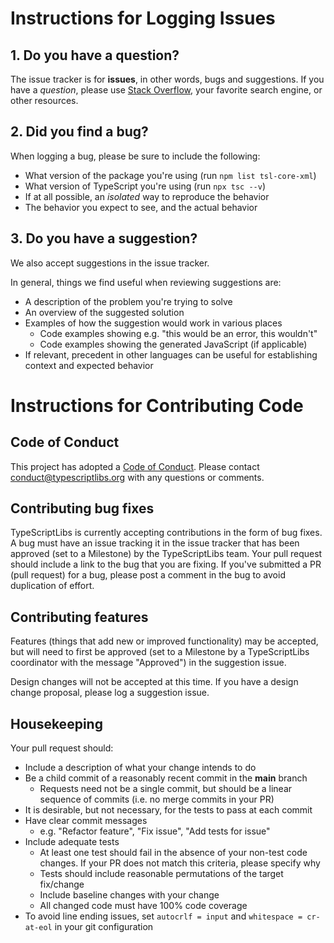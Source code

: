 # Instructions for Logging Issues #


## 1. Do you have a question? ##

The issue tracker is for **issues**, in other words, bugs and suggestions.
If you have a *question*, please use [Stack Overflow](https://stackoverflow.com/questions/tagged/tslcorexml), your favorite search engine, or other resources.


## 2. Did you find a bug? ##

When logging a bug, please be sure to include the following:
 * What version of the package you're using (run `npm list tsl-core-xml`)
 * What version of TypeScript you're using (run `npx tsc --v`)
 * If at all possible, an *isolated* way to reproduce the behavior
 * The behavior you expect to see, and the actual behavior


## 3. Do you have a suggestion? ##

We also accept suggestions in the issue tracker.

In general, things we find useful when reviewing suggestions are:
* A description of the problem you're trying to solve
* An overview of the suggested solution
* Examples of how the suggestion would work in various places
  * Code examples showing e.g. "this would be an error, this wouldn't"
  * Code examples showing the generated JavaScript (if applicable)
* If relevant, precedent in other languages can be useful for establishing context and expected behavior



# Instructions for Contributing Code #


## Code of Conduct ##

This project has adopted a [Code of Conduct](https://typescriptlibs.org/CONDUCT.pdf).
Please contact <conduct@typescriptlibs.org> with any questions or comments.


## Contributing bug fixes ##

TypeScriptLibs is currently accepting contributions in the form of bug fixes.
A bug must have an issue tracking it in the issue tracker that has been approved (set to a Milestone) by the TypeScriptLibs team.
Your pull request should include a link to the bug that you are fixing.
If you've submitted a PR (pull request) for a bug, please post a comment in the bug to avoid duplication of effort.


## Contributing features ##

Features (things that add new or improved functionality) may be accepted, but will need to first be approved (set to a Milestone by a TypeScriptLibs coordinator with the message "Approved") in the suggestion issue.

Design changes will not be accepted at this time.
If you have a design change proposal, please log a suggestion issue.


## Housekeeping ##

Your pull request should:

* Include a description of what your change intends to do
* Be a child commit of a reasonably recent commit in the **main** branch
  * Requests need not be a single commit, but should be a linear sequence of commits (i.e. no merge commits in your PR)
* It is desirable, but not necessary, for the tests to pass at each commit
* Have clear commit messages
  * e.g. "Refactor feature", "Fix issue", "Add tests for issue"
* Include adequate tests
  * At least one test should fail in the absence of your non-test code changes. If your PR does not match this criteria, please specify why
  * Tests should include reasonable permutations of the target fix/change
  * Include baseline changes with your change
  * All changed code must have 100% code coverage
* To avoid line ending issues, set `autocrlf = input` and `whitespace = cr-at-eol` in your git configuration
